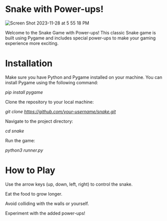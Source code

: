 # Snake with Power-ups!

![Screen Shot 2023-11-28 at 5 55 18 PM](https://github.com/RyanRoth360/snake/assets/79335852/694b6b2a-484b-4f79-bb1c-405144e3dfc7)

Welcome to the Snake Game with Power-ups! This classic Snake game is built using Pygame and includes special power-ups to make your gaming experience more exciting.

# Installation
Make sure you have Python and Pygame installed on your machine. You can install Pygame using the following command:

_pip install pygame_

Clone the repository to your local machine:

_git clone https://github.com/your-username/snake.git_

Navigate to the project directory:

_cd snake_

Run the game:

_python3 runner.py_

# How to Play
Use the arrow keys (up, down, left, right) to control the snake.

Eat the food to grow longer.

Avoid colliding with the walls or yourself.

Experiment with the added power-ups!

